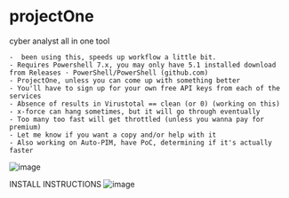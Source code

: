 # projectOne
cyber analyst all in one tool

	-  been using this, speeds up workflow a little bit.
	- Requires Powershell 7.x, you may only have 5.1 installed download from Releases · PowerShell/PowerShell (github.com)
	- ProjectOne, unless you can come up with something better
	- You'll have to sign up for your own free API keys from each of the services
	- Absence of results in Virustotal == clean (or 0) (working on this)
	- x-force can hang sometimes, but it will go through eventually
	- Too many too fast will get throttled (unless you wanna pay for premium)
	- Let me know if you want a copy and/or help with it
	- Also working on Auto-PIM, have PoC, determining if it's actually faster
![image](https://user-images.githubusercontent.com/1554321/138189397-fc3b170f-0231-4dd8-be46-7aec005aa4bd.png)

INSTALL INSTRUCTIONS
![image](https://user-images.githubusercontent.com/1554321/138189411-81731928-1cca-4053-97f8-64e3a02b58f0.png)
